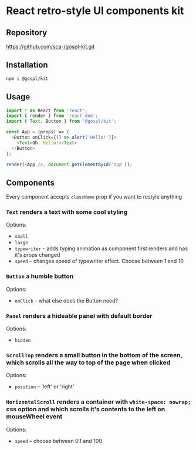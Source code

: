 # React retro-style UI components kit

## Repository
https://github.com/sca-/gospl-kit.git

## Installation
```sh
npm i @gospl/kit
```

## Usage
```javascript
import * as React from 'react';
import { render } from 'react-dom';
import { Text, Button } from '@gospl/kit';

const App = (props) => (
  <Button onClick={() => alert('Hello!')}>
    <Text>Oh. Hello!</Text>
  </Button>
);

render(<App />, document.getElementById('app'));
```

## Components

Every component accepts `className` prop if you want to restyle anything

### `Text` renders a text with some cool styling
Options: 
- `small` 
- `large` 
- `typewriter` – adds typing animation as component first renders and has it's props changed
- `speed` – changes speed of typewriter effect. Choose between 1 and 10

### `Button` a humble button
Options: 
- `onClick` – what else does the Button need? 

### `Panel` renders a hideable panel with default border
Options: 
- `hidden` 

### `ScrollTop` renders a small button in the bottom of the screen, which scrolls all the way to top of the page when clicked
Options: 
- `position` – 'left' or 'right' 

### `HorizontalScroll` renders a container with `white-space: nowrap;` css option and which scrolls it's contents to the left on mouseWheel event
Options: 
- `speed` – choose between 0.1 and 100
